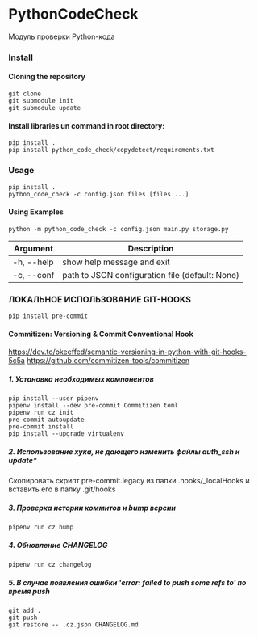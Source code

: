 # PythonCodeCheck
Модуль проверки Python-кода

### Install     

#### Cloning the repository 
```console
git clone
git submodule init
git submodule update
```

#### Install libraries un command in root directory:
```console
pip install .
pip install python_code_check/copydetect/requirements.txt
```

### Usage
```console
pip install .
python_code_check -c config.json files [files ...]
```

#### Using Examples
```console
python -m python_code_check -c config.json main.py storage.py
```

| Argument     | Description |
| ------------ | ----------- |
| -h, --help   | show help message and exit|
| -c, --conf   | path to JSON configuration file (default: None) |


### ЛОКАЛЬНОЕ ИСПОЛЬЗОВАНИЕ GIT-HOOKS

```console
pip install pre-commit
```

#### Commitizen: Versioning & Commit Conventional Hook
https://dev.to/okeeffed/semantic-versioning-in-python-with-git-hooks-5c5a
https://github.com/commitizen-tools/commitizen

##### 1. Установка необходимых компонентов
```console
pip install --user pipenv
pipenv install --dev pre-commit Commitizen toml
pipenv run cz init
pre-commit autoupdate
pre-commit install
pip install --upgrade virtualenv
```

##### 2. Использование хука, не дающего изменить файлы auth_ssh и update*
Скопировать скрипт pre-commit.legacy из папки .hooks/_localHooks и вставить его в папку .git/hooks

##### 3. Проверка истории коммитов и bump версии
```console
pipenv run cz bump
```

##### 4. Обновление CHANGELOG
```console
pipenv run cz changelog
```

##### 5. В случае появления ошибки 'error: failed to push some refs to' по время push
```console
git add .
git push
git restore -- .cz.json CHANGELOG.md
```